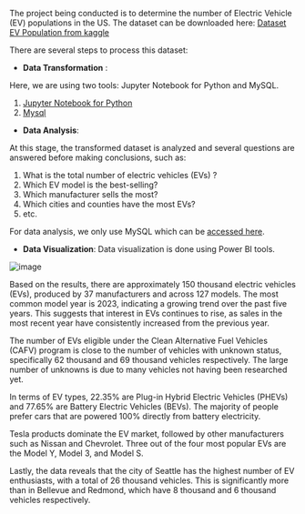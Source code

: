 The project being conducted is to determine the number of Electric Vehicle (EV) populations in the US. The dataset can be downloaded here: [Dataset EV Population from kaggle](https://www.kaggle.com/datasets/ishmaelkiptoo/us-electric-vehicle-population-data)


There are several steps to process this dataset:
- **Data Transformation** :

Here, we are using two tools: Jupyter Notebook for Python and MySQL.
  1. [Jupyter Notebook for Python](https://github.com/hidan777/DA-/blob/main/EV%20Population/Electric%20Vehicle%20Population%20Transform.sql)
2.  [Mysql](https://github.com/hidan777/DA-/blob/main/EV%20Population/Electric%20Vehicle%20Population%20Transform.sql)

- **Data Analysis**: 

At this stage, the transformed dataset is analyzed and several questions are answered before making conclusions, such as:
  1. What is the total number of electric vehicles (EVs) ?
  2. Which EV model is the best-selling?
  3. Which manufacturer sells the most?
  4. Which cities and counties have the most EVs?
  5. etc.

For data analysis, we only use MySQL which can be [accessed here](https://github.com/hidan777/DA-/blob/main/EV%20Population/Electric%20Vehicle%20Population%20Analysis.sql).

- **Data Visualization**: 
Data visualization is done using Power BI tools.



![image](https://github.com/hidan777/DA-/assets/116585951/40cb9334-180f-462e-a8b3-caeed7d58d65)





Based on the results, there are approximately 150 thousand electric vehicles (EVs), produced by 37 manufacturers and across 127 models. The most common model year is 2023, indicating a growing trend over the past five years. This suggests that interest in EVs continues to rise, as sales in the most recent year have consistently increased from the previous year.

The number of EVs eligible under the Clean Alternative Fuel Vehicles (CAFV) program is close to the number of vehicles with unknown status, specifically 62 thousand and 69 thousand vehicles respectively. The large number of unknowns is due to many vehicles not having been researched yet.

In terms of EV types, 22.35% are Plug-in Hybrid Electric Vehicles (PHEVs) and 77.65% are Battery Electric Vehicles (BEVs). The majority of people prefer cars that are powered 100% directly from battery electricity.

Tesla products dominate the EV market, followed by other manufacturers such as Nissan and Chevrolet. Three out of the four most popular EVs are the Model Y, Model 3, and Model S.

Lastly, the data reveals that the city of Seattle has the highest number of EV enthusiasts, with a total of 26 thousand vehicles. This is significantly more than in Bellevue and Redmond, which have 8 thousand and 6 thousand vehicles respectively.



